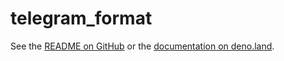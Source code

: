 # telegram_format

See the [README on GitHub](https://github.com/EdJoPaTo/telegram-format#readme)
or the [documentation on deno.land](https://deno.land/x/telegram_format?doc).
